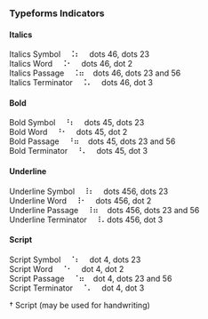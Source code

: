 ### Typeforms Indicators

#### Italics

Italics Symbol&nbsp;&nbsp;&nbsp;&nbsp;&#x2828;&#x2806;&nbsp;&nbsp;&nbsp;&nbsp;dots 46, dots 23  
Italics Word&nbsp;&nbsp;&nbsp;&nbsp;&#x2828;&#x2802;&nbsp;&nbsp;&nbsp;&nbsp;dots 46, dot 2  
Italics Passage&nbsp;&nbsp;&nbsp;&nbsp;&#x2828;&#x2836;&nbsp;&nbsp;&nbsp;&nbsp;dots 46, dots 23 and 56  
Italics Terminator&nbsp;&nbsp;&nbsp;&nbsp;&#x2828;&#x2804;&nbsp;&nbsp;&nbsp;&nbsp;dots 46, dot 3  

#### Bold

Bold Symbol&nbsp;&nbsp;&nbsp;&nbsp;&#x2818;&#x2806;&nbsp;&nbsp;&nbsp;&nbsp;dots 45, dots 23  
Bold Word&nbsp;&nbsp;&nbsp;&nbsp;&#x2818;&#x2802;&nbsp;&nbsp;&nbsp;&nbsp;dots 45, dot 2  
Bold Passage&nbsp;&nbsp;&nbsp;&nbsp;&#x2818;&#x2836;&nbsp;&nbsp;&nbsp;&nbsp;dots 45, dots 23 and 56  
Bold Terminator&nbsp;&nbsp;&nbsp;&nbsp;&#x2818;&#x2804;&nbsp;&nbsp;&nbsp;&nbsp;dots 45, dot 3  

#### Underline

Underline Symbol&nbsp;&nbsp;&nbsp;&nbsp;&#x2838;&#x2806;&nbsp;&nbsp;&nbsp;&nbsp;dots 456, dots 23  
Underline Word&nbsp;&nbsp;&nbsp;&nbsp;&#x2838;&#x2802;&nbsp;&nbsp;&nbsp;&nbsp;dots 456, dot 2  
Underline Passage&nbsp;&nbsp;&nbsp;&nbsp;&#x2838;&#x2836;&nbsp;&nbsp;&nbsp;&nbsp;dots 456, dots 23 and 56  
Underline Terminator&nbsp;&nbsp;&nbsp;&nbsp;&#x2838;&#x2804;dots 456, dot 3  

#### Script

Script Symbol&nbsp;&nbsp;&nbsp;&nbsp;&#x2808;&#x2806;&nbsp;&nbsp;&nbsp;&nbsp;dot 4, dots 23  
Script Word&nbsp;&nbsp;&nbsp;&nbsp;&#x2808;&#x2802;&nbsp;&nbsp;&nbsp;&nbsp;dot 4, dot 2  
Script Passage&nbsp;&nbsp;&nbsp;&nbsp;&#x2808;&#x2836;&nbsp;&nbsp;&nbsp;&nbsp;dot 4, dots 23 and 56  
Script Terminator&nbsp;&nbsp;&nbsp;&nbsp;&#x2808;&#x2804;&nbsp;&nbsp;&nbsp;&nbsp;dot 4, dot 3  

† Script (may be used for handwriting)
